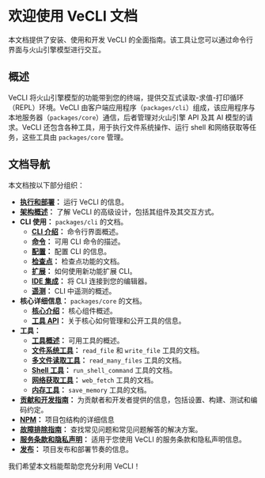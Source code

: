 # 欢迎使用 VeCLI 文档

本文档提供了安装、使用和开发 VeCLI 的全面指南。该工具让您可以通过命令行界面与火山引擎模型进行交互。

## 概述

VeCLI 将火山引擎模型的功能带到您的终端，提供交互式读取-求值-打印循环（REPL）环境。VeCLI 由客户端应用程序（`packages/cli`）组成，该应用程序与本地服务器（`packages/core`）通信，后者管理对火山引擎 API 及其 AI 模型的请求。VeCLI 还包含各种工具，用于执行文件系统操作、运行 shell 和网络获取等任务，这些工具由 `packages/core` 管理。

## 文档导航

本文档按以下部分组织：

- **[执行和部署](./deployment.md)：** 运行 VeCLI 的信息。
- **[架构概述](./architecture.md)：** 了解 VeCLI 的高级设计，包括其组件及其交互方式。
- **CLI 使用：** `packages/cli` 的文档。
  - **[CLI 介绍](./cli/index.md)：** 命令行界面概述。
  - **[命令](./cli/commands.md)：** 可用 CLI 命令的描述。
  - **[配置](./cli/configuration.md)：** 配置 CLI 的信息。
  - **[检查点](./checkpointing.md)：** 检查点功能的文档。
  - **[扩展](./extension.md)：** 如何使用新功能扩展 CLI。
  - **[IDE 集成](./ide-integration.md)：** 将 CLI 连接到您的编辑器。
  - **[遥测](./telemetry.md)：** CLI 中遥测的概述。
- **核心详细信息：** `packages/core` 的文档。
  - **[核心介绍](./core/index.md)：** 核心组件概述。
  - **[工具 API](./core/tools-api.md)：** 关于核心如何管理和公开工具的信息。
- **工具：**
  - **[工具概述](./tools/index.md)：** 可用工具的概述。
  - **[文件系统工具](./tools/file-system.md)：** `read_file` 和 `write_file` 工具的文档。
  - **[多文件读取工具](./tools/multi-file.md)：** `read_many_files` 工具的文档。
  - **[Shell 工具](./tools/shell.md)：** `run_shell_command` 工具的文档。
  - **[网络获取工具](./tools/web-fetch.md)：** `web_fetch` 工具的文档。
  - **[内存工具](./tools/memory.md)：** `save_memory` 工具的文档。
- **[贡献和开发指南](../CONTRIBUTING.md)：** 为贡献者和开发者提供的信息，包括设置、构建、测试和编码约定。
- **[NPM](./npm.md)：** 项目包结构的详细信息
- **[故障排除指南](./troubleshooting.md)：** 查找常见问题和常见问题解答的解决方案。
- **[服务条款和隐私声明](./tos-privacy.md)：** 适用于您使用 VeCLI 的服务条款和隐私声明信息。
- **[发布](./releases.md)：** 项目发布和部署节奏的信息。

我们希望本文档能帮助您充分利用 VeCLI！